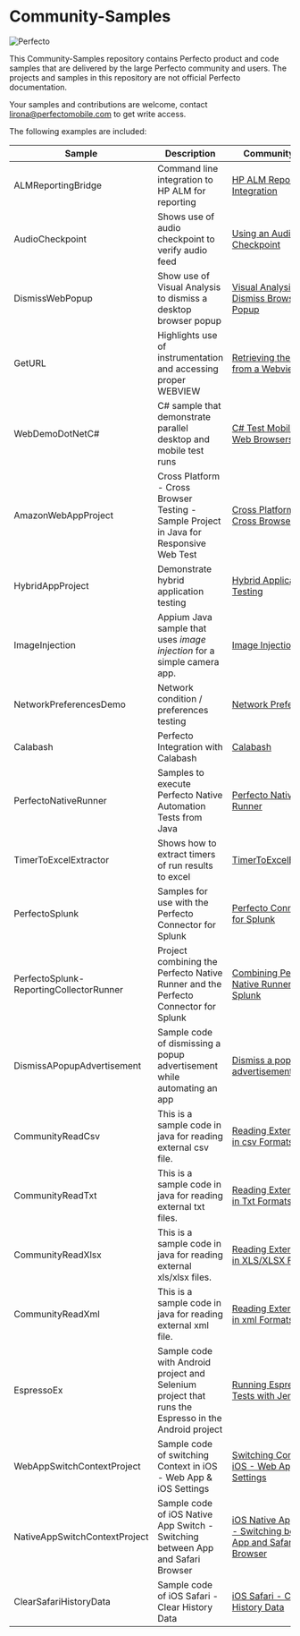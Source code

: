 # Community-Samples
![Perfecto](http://www.perfectomobile.com/sites/all/themes/perfecto/img/logo.png)

This Community-Samples repository contains Perfecto product and code samples that are delivered by the large Perfecto community and users. The projects and samples in this repository are not official Perfecto documentation.

Your samples and contributions are welcome, contact lirona@perfectomobile.com to get write access.

The following examples are included:

| Sample      | Description     | Community Post        |
|----------------|------------------|---------------------|
|ALMReportingBridge | Command line integration to HP ALM for reporting|[HP ALM Reporting Integration](https://community.perfectomobile.com/posts/959895) |
|AudioCheckpoint |Shows use of audio checkpoint to verify audio feed|[Using an Audio Checkpoint](https://community.perfectomobile.com/posts/1174358) |
|DismissWebPopup |Show use of Visual Analysis to dismiss a desktop browser popup |[Visual Analysis to Dismiss Browser Popup](https://community.perfectomobile.com/groups/30292/posts/1195258) |
|GetURL   |Highlights use of instrumentation and accessing proper WEBVIEW |[Retrieving the URL from a Webview](https://community.perfectomobile.com/posts/1177498) |
|WebDemoDotNetC# | C# sample that demonstrate parallel desktop and mobile test runs |[C# Test Mobile and Web Browsers](https://community.perfectomobile.com/posts/1149050) |
|AmazonWebAppProject | Cross Platform - Cross Browser Testing - Sample Project in Java for Responsive Web Test |[Cross Platform - Cross Browser Testing](https://community.perfectomobile.com/posts/1197636) |
|HybridAppProject | Demonstrate hybrid application testing | [Hybrid Application Testing](https://community.perfectomobile.com/posts/1201527-hybrid-apps-object-spy-support-for-multiple-webviews)|
|ImageInjection|Appium Java sample that uses _image injection_ for a simple camera app.|[Image Injection](https://community.perfectomobile.com/posts/1222313)|
|NetworkPreferencesDemo| Network condition / preferences testing | [Network Preferences](https://community.perfectomobile.com/posts/1215302-network-virtualization-network-preferences-testing-testing-for-various-networks)|
|Calabash| Perfecto Integration with Calabash | [Calabash](https://community.perfectomobile.com/posts/1215991)|
|PerfectoNativeRunner | Samples to execute Perfecto Native Automation Tests from Java | [Perfecto Native Runner](https://community.perfectomobile.com/posts/1231466-perfecto-native-runner) |
|TimerToExcelExtractor | Shows how to extract timers of run results to excel | [TimerToExcelExtractor](https://community.perfectomobile.com/posts/1223970) |
|PerfectoSplunk | Samples for use with the Perfecto Connector for Splunk | [Perfecto Connector for Splunk](https://community.perfectomobile.com/series/32230/posts/1103159) |
|PerfectoSplunk-ReportingCollectorRunner|Project combining the Perfecto Native Runner and the Perfecto Connector for Splunk|[Combining Perfecto Native Runner and Splunk](https://community.perfectomobile.com/posts/1231957-combining-perfecto-native-runner-and-splunk)|
|DismissAPopupAdvertisement|Sample code of dismissing a popup advertisement while automating an app|[Dismiss a popup advertisement](http://developers.perfectomobile.com/display/TT/Dismiss+a+popup+advertisement+while+automating+an+app)|
|CommunityReadCsv|This is a sample code in java for reading external csv file.|[Reading External File in csv Formats](https://community.perfectomobile.com/series/32598/posts/1218206)|
|CommunityReadTxt|This is a sample code in java for reading external txt files.|[Reading External File in Txt Formats](https://community.perfectomobile.com/series/32598/posts/1219001)|
|CommunityReadXlsx|This is a sample code in java for reading external xls/xlsx files.|[Reading External File in XLS/XLSX Formats](https://community.perfectomobile.com/series/32598/posts/1218177)|
|CommunityReadXml|This is a sample code in java for reading external xml file.|[Reading External File in xml Formats](https://community.perfectomobile.com/series/32598/posts/1222317)|
|EspressoEx| Sample code with Android project and Selenium project that runs the Espresso in the Android project| [Running Espresso Tests with Jenkins](https://community.perfectomobile.com/groups/30292/posts/1254777)|
|WebAppSwitchContextProject| Sample code of switching Context in iOS - Web App & iOS Settings| [Switching Context in iOS - Web App & iOS Settings](http://developers.perfectomobile.com/pages/viewpage.action?pageId=21433107)
|NativeAppSwitchContextProject| Sample code of iOS Native App Switch - Switching between App and Safari Browser| [iOS Native App Switch - Switching between App and Safari Browser](http://developers.perfectomobile.com/display/TT/iOS+Native+App+Switch+-+Switching+between+App+and+Safari+Browser)
|ClearSafariHistoryData| Sample code of iOS Safari - Clear History Data| [iOS Safari - Clear History Data](http://developers.perfectomobile.com/display/TT/iOS+Safari+-+Clear+History+Data)
